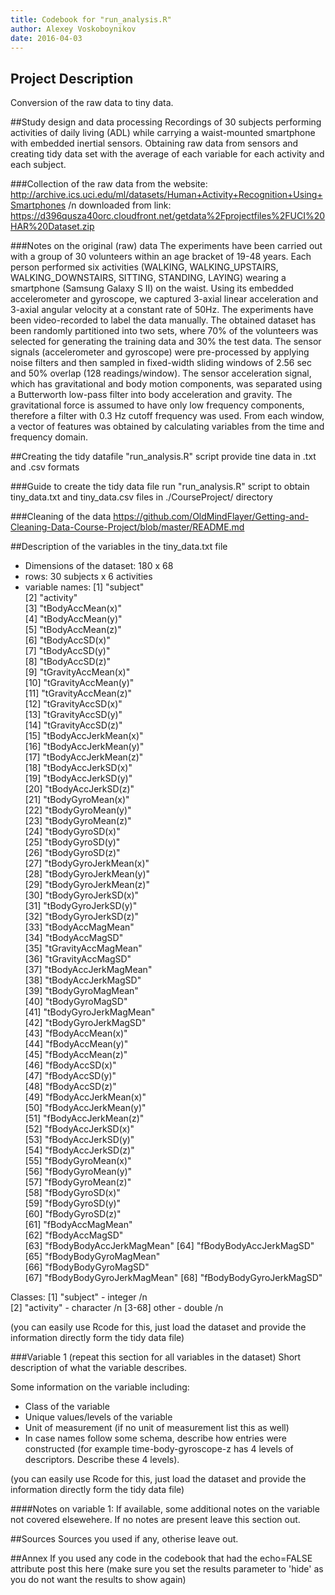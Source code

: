 ```yaml
---
title: Codebook for "run_analysis.R"
author: Alexey Voskoboynikov
date: 2016-04-03
---
```


## Project Description
Conversion of the raw data to tiny data. 

##Study design and data processing
Recordings of 30 subjects performing activities of daily living (ADL) while carrying a waist-mounted smartphone with embedded inertial sensors. Obtaining raw data from sensors and creating tidy data set with the average of each variable for each activity and each subject.

###Collection of the raw data
from the website:
http://archive.ics.uci.edu/ml/datasets/Human+Activity+Recognition+Using+Smartphones /n
downloaded from link:
https://d396qusza40orc.cloudfront.net/getdata%2Fprojectfiles%2FUCI%20HAR%20Dataset.zip

###Notes on the original (raw) data 
The experiments have been carried out with a group of 30 volunteers within an age bracket of 19-48 years. Each person performed six activities (WALKING, WALKING_UPSTAIRS, WALKING_DOWNSTAIRS, SITTING, STANDING, LAYING) wearing a smartphone (Samsung Galaxy S II) on the waist. Using its embedded accelerometer and gyroscope, we captured 3-axial linear acceleration and 3-axial angular velocity at a constant rate of 50Hz. The experiments have been video-recorded to label the data manually. The obtained dataset has been randomly partitioned into two sets, where 70% of the volunteers was selected for generating the training data and 30% the test data. 
The sensor signals (accelerometer and gyroscope) were pre-processed by applying noise filters and then sampled in fixed-width sliding windows of 2.56 sec and 50% overlap (128 readings/window). The sensor acceleration signal, which has gravitational and body motion components, was separated using a Butterworth low-pass filter into body acceleration and gravity. The gravitational force is assumed to have only low frequency components, therefore a filter with 0.3 Hz cutoff frequency was used. From each window, a vector of features was obtained by calculating variables from the time and frequency domain.

##Creating the tidy datafile
"run_analysis.R" script provide tine data in .txt and .csv formats

###Guide to create the tidy data file
run "run_analysis.R" script to obtain tiny_data.txt and tiny_data.csv files in ./CourseProject/ directory

###Cleaning of the data
https://github.com/OldMindFlayer/Getting-and-Cleaning-Data-Course-Project/blob/master/README.md

##Description of the variables in the tiny_data.txt file
 - Dimensions of the dataset: 180 x 68
 - rows: 30 subjects x 6 activities
 - variable names:
 [1] "subject"                 
 [2] "activity"                
 [3] "tBodyAccMean(x)"         
 [4] "tBodyAccMean(y)"         
 [5] "tBodyAccMean(z)"         
 [6] "tBodyAccSD(x)"           
 [7] "tBodyAccSD(y)"           
 [8] "tBodyAccSD(z)"           
 [9] "tGravityAccMean(x)"      
[10] "tGravityAccMean(y)"      
[11] "tGravityAccMean(z)"      
[12] "tGravityAccSD(x)"        
[13] "tGravityAccSD(y)"        
[14] "tGravityAccSD(z)"        
[15] "tBodyAccJerkMean(x)"     
[16] "tBodyAccJerkMean(y)"     
[17] "tBodyAccJerkMean(z)"     
[18] "tBodyAccJerkSD(x)"       
[19] "tBodyAccJerkSD(y)"       
[20] "tBodyAccJerkSD(z)"       
[21] "tBodyGyroMean(x)"        
[22] "tBodyGyroMean(y)"        
[23] "tBodyGyroMean(z)"        
[24] "tBodyGyroSD(x)"          
[25] "tBodyGyroSD(y)"          
[26] "tBodyGyroSD(z)"          
[27] "tBodyGyroJerkMean(x)"    
[28] "tBodyGyroJerkMean(y)"    
[29] "tBodyGyroJerkMean(z)"    
[30] "tBodyGyroJerkSD(x)"      
[31] "tBodyGyroJerkSD(y)"      
[32] "tBodyGyroJerkSD(z)"      
[33] "tBodyAccMagMean"         
[34] "tBodyAccMagSD"           
[35] "tGravityAccMagMean"      
[36] "tGravityAccMagSD"        
[37] "tBodyAccJerkMagMean"     
[38] "tBodyAccJerkMagSD"       
[39] "tBodyGyroMagMean"        
[40] "tBodyGyroMagSD"          
[41] "tBodyGyroJerkMagMean"    
[42] "tBodyGyroJerkMagSD"      
[43] "fBodyAccMean(x)"         
[44] "fBodyAccMean(y)"         
[45] "fBodyAccMean(z)"         
[46] "fBodyAccSD(x)"           
[47] "fBodyAccSD(y)"           
[48] "fBodyAccSD(z)"           
[49] "fBodyAccJerkMean(x)"     
[50] "fBodyAccJerkMean(y)"     
[51] "fBodyAccJerkMean(z)"     
[52] "fBodyAccJerkSD(x)"       
[53] "fBodyAccJerkSD(y)"       
[54] "fBodyAccJerkSD(z)"       
[55] "fBodyGyroMean(x)"        
[56] "fBodyGyroMean(y)"        
[57] "fBodyGyroMean(z)"        
[58] "fBodyGyroSD(x)"          
[59] "fBodyGyroSD(y)"          
[60] "fBodyGyroSD(z)"          
[61] "fBodyAccMagMean"         
[62] "fBodyAccMagSD"           
[63] "fBodyBodyAccJerkMagMean" 
[64] "fBodyBodyAccJerkMagSD"   
[65] "fBodyBodyGyroMagMean"    
[66] "fBodyBodyGyroMagSD"      
[67] "fBodyBodyGyroJerkMagMean"
[68] "fBodyBodyGyroJerkMagSD"

Classes:
 [1] "subject" - integer /n           
 [2] "activity" - character /n
 [3-68] other - double /n

(you can easily use Rcode for this, just load the dataset and provide the information directly form the tidy data file)

###Variable 1 (repeat this section for all variables in the dataset)
Short description of what the variable describes.

Some information on the variable including:
 - Class of the variable
 - Unique values/levels of the variable
 - Unit of measurement (if no unit of measurement list this as well)
 - In case names follow some schema, describe how entries were constructed (for example time-body-gyroscope-z has 4 levels of descriptors. Describe these 4 levels). 

(you can easily use Rcode for this, just load the dataset and provide the information directly form the tidy data file)

####Notes on variable 1:
If available, some additional notes on the variable not covered elsewehere. If no notes are present leave this section out.

##Sources
Sources you used if any, otherise leave out.

##Annex
If you used any code in the codebook that had the echo=FALSE attribute post this here (make sure you set the results parameter to 'hide' as you do not want the results to show again)
